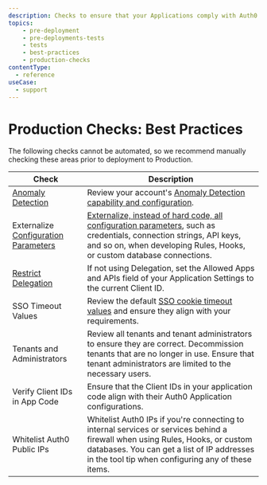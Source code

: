 ```yaml
---
description: Checks to ensure that your Applications comply with Auth0 best practices
topics:
    - pre-deployment
    - pre-deployments-tests
    - tests
    - best-practices
    - production-checks
contentType:
  - reference
useCase:
  - support
---
```


# Production Checks: Best Practices

The following checks cannot be automated, so we recommend manually checking these areas prior to deployment to Production.

| Check | Description |
| ---- | ----------- |
| [Anomaly Detection](/anomaly-detection) | Review your account's [Anomaly Detection capability and configuration](${manage_url}/#/anomaly). |
| Externalize [Configuration Parameters](/connections/database/mysql#4-add-configuration-parameters) | [Externalize, instead of hard code, all configuration parameters](${manage_url}/#/connections/database), such as credentials, connection strings, API keys, and so on, when developing Rules, Hooks, or custom database connections. |
| [Restrict Delegation](/applications/application-settings/single-page-app#oauth) | If not using Delegation, set the Allowed Apps and APIs field of your Application Settings to the current Client ID. |
| SSO Timeout Values | Review the default [SSO cookie timeout values](${manage_url}/#/account/advanced) and ensure they align with your requirements. |
| Tenants and Administrators | Review all tenants and tenant administrators to ensure they are correct. Decommission tenants that are no longer in use. Ensure that tenant administrators are limited to the necessary users. |
| Verify Client IDs in App Code | Ensure that the Client IDs in your application code align with their Auth0 Application configurations. |
| Whitelist Auth0 Public IPs | Whitelist Auth0 IPs if you're connecting to internal services or services behind a firewall when using Rules, Hooks, or custom databases. You can get a list of IP addresses in the tool tip when configuring any of these items. |
